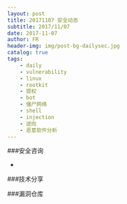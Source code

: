 ```yaml
---
layout: post
title: 20171107 安全动态
subtitle: 2017/11/07
date: 2017-11-07
author: FR
header-img: img/post-bg-dailysec.jpg
catalog: true
tags:
    - daily
    - vulnerability
    - linux
    - rootkit
    - 提权
    - bot
    - 僵尸网络
    - shell
    - injection
    - 逆向
    - 恶意软件分析
---
```


###安全咨询
- **[]()**

###技术分享

###漏洞仓库
